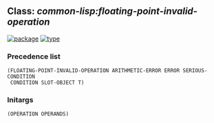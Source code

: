 ## Class: ***common-lisp:floating-point-invalid-operation***
[![package](https://img.shields.io/badge/Package-COMMON--LISP-5f9ea0.svg?style=social&colorA=999999)](../) [![type](https://img.shields.io/badge/Type-Class-5f9ea0.svg?style=social&colorA=999999)](../#class) 
### Precedence list
```
(FLOATING-POINT-INVALID-OPERATION ARITHMETIC-ERROR ERROR SERIOUS-CONDITION
 CONDITION SLOT-OBJECT T)
```
### Initargs
```
(OPERATION OPERANDS)
```
